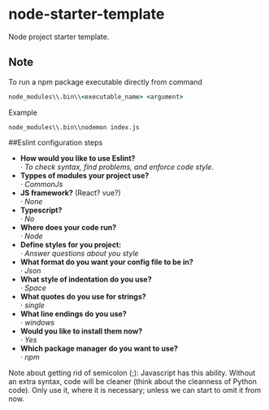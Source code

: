 # node-starter-template
Node project starter template.

## Note
To run a npm package executable directly from command
```cmd
node_modules\\.bin\\<executable_name> <argument>
```

Example
```
node_modules\\.bin\\nodemon index.js
```

##Eslint configuration steps
* **How would you like to use Eslint?**  
  · *To check syntax, find problems, and enforce code style.*  
* **Typpes of modules your project use?**  
  · *CommonJs*  
* **JS framework?** (React? vue?)  
  · *None*  
* **Typescript?**  
  · *No*  
* **Where does your code run?**  
  · *Node*  
* **Define styles for you project:**  
  · *Answer questions about you style*  
* **What format do you want your config file to be in?**  
  · *Json*  
* **What style of indentation do you use?**  
  · *Space*  
* **What quotes do you use for strings?**  
  · *single*  
* **What line endings do you use?**  
  · *windows*  
* **Would you like to install them now?**  
  · *Yes*  
* **Which package manager do you want to use?**  
  · *npm*

Note about getting rid of semicolon (;): Javascript has this ability. Without an extra syntax, code will be cleaner (think about the cleanness of Python code). Only use it, where it is necessary; unless we can start to omit it from now.

